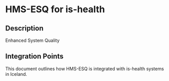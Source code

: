 # HMS-ESQ for is-health

## Description

Enhanced System Quality

## Integration Points

This document outlines how HMS-ESQ is integrated with is-health systems in Iceland.
